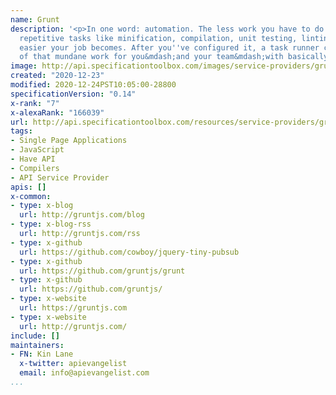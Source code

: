 ```yaml
---
name: Grunt
description: '<p>In one word: automation. The less work you have to do when performing
  repetitive tasks like minification, compilation, unit testing, linting, etc, the
  easier your job becomes. After you''ve configured it, a task runner can do most
  of that mundane work for you&mdash;and your team&mdash;with basically zero effort.</p>'
image: http://api.specificationtoolbox.com/images/service-providers/grunt.jpg
created: "2020-12-23"
modified: 2020-12-24PST10:05:00-28800
specificationVersion: "0.14"
x-rank: "7"
x-alexaRank: "166039"
url: http://api.specificationtoolbox.com/resources/service-providers/grunt/
tags:
- Single Page Applications
- JavaScript
- Have API
- Compilers
- API Service Provider
apis: []
x-common:
- type: x-blog
  url: http://gruntjs.com/blog
- type: x-blog-rss
  url: http://gruntjs.com/rss
- type: x-github
  url: https://github.com/cowboy/jquery-tiny-pubsub
- type: x-github
  url: https://github.com/gruntjs/grunt
- type: x-github
  url: https://github.com/gruntjs/
- type: x-website
  url: https://gruntjs.com
- type: x-website
  url: http://gruntjs.com/
include: []
maintainers:
- FN: Kin Lane
  x-twitter: apievangelist
  email: info@apievangelist.com
...
```

